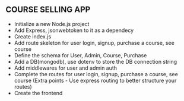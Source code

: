 ## COURSE SELLING APP

- Initialize a new Node.js project
- Add Express, jsonwebtoken to it as a dependecy
- Create index.js
- Add route skeleton for user login, signup, purchase a course, see course
- Define the schema for User, Admin, Course, Purchase
- Add a DB(mongodb), use dotenv to store the DB connection string
- Add middlewares for user and admin auth
- Complete the routes for user login, signup, purchase a course, see course (Extra points - Use express routing to better structure your routes)
- Create the frontend